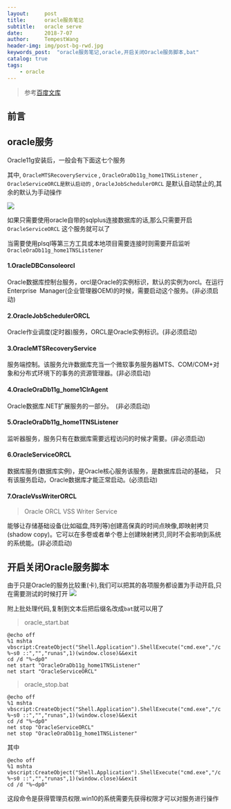 ```yaml
---
layout:     post
title:      oracle服务笔记
subtitle:   oracle serve
date:       2018-7-07
author:     TempestWang
header-img: img/post-bg-rwd.jpg
keywords_post:  "oracle服务笔记,oracle,开启关闭Oracle服务脚本,bat"
catalog: true
tags:
    - oracle
---
```

>参考[百度文库](https://wenku.baidu.com/view/5e07d4b076a20029bd642ded.html)

## 前言  

## oracle服务

Oracle11g安装后，一般会有下面这七个服务   

其中, `OracleMTSRecoveryService` , `OracleOraDb11g_home1TNSListener` , `OracleServiceORCL是默认启动的` , `OracleJobSchedulerORCL` 是默认自动禁止的,其余的默认为手动操作   

![](https://raw.githubusercontent.com/FeDemo/img_gitalk/master/2018-07-07-oracle-serve/1.png)

如果只需要使用oracle自带的sqlplus连接数据库的话,那么只需要开启 `OracleServiceORCL` 这个服务就可以了   

当需要使用plsql等第三方工具或本地项目需要连接时则需要开启监听 `OracleOraDb11g_home1TNSListener`
#### 1.OracleDBConsoleorcl

Oracle数据库控制台服务，orcl是Oracle的实例标识，默认的实例为orcl。在运行Enterprise Manager(企业管理器OEM)的时候，需要启动这个服务。(非必须启动)

#### 2.OracleJobSchedulerORCL

Oracle作业调度(定时器)服务，ORCL是Oracle实例标识。(非必须启动)

#### 3.OracleMTSRecoveryService

服务端控制。该服务允许数据库充当一个微软事务服务器MTS、COM/COM+对象和分布式环境下的事务的资源管理器。(非必须启动)

#### 4.OracleOraDb11g_home1ClrAgent

Oracle数据库.NET扩展服务的一部分。 (非必须启动)

#### 5.OracleOraDb11g_home1TNSListener

监听器服务，服务只有在数据库需要远程访问的时候才需要。(非必须启动)

#### 6.OracleServiceORCL

数据库服务(数据库实例)，是Oracle核心服务该服务，是数据库启动的基础， 只有该服务启动，Oracle数据库才能正常启动。(必须启动)

#### 7.OracleVssWriterORCL
>Oracle ORCL VSS Writer Service

能够让存储基础设备(比如磁盘,阵列等)创建高保真的时间点映像,即映射拷贝(shadow copy)。它可以在多卷或者单个卷上创建映射拷贝,同时不会影响到系统的系统能。(非必须启动)

## 开启关闭Oracle服务脚本

由于只是Oracle的服务比较重(卡),我们可以把其的各项服务都设置为手动开启,只在需要测试的时候打开
![](https://raw.githubusercontent.com/FeDemo/img_gitalk/master/2018-07-07-oracle-serve/2.png)  

附上批处理代码,复制到文本后把后缀名改成`bat`就可以用了

>oracle_start.bat

```
@echo off  
%1 mshta vbscript:CreateObject("Shell.Application").ShellExecute("cmd.exe","/c %~s0 ::","","runas",1)(window.close)&&exit  
cd /d "%~dp0"  
net start "OracleOraDb11g_home1TNSListener"
net start "OracleServiceORCL"
```

> oracle_stop.bat  

```
@echo off  
%1 mshta vbscript:CreateObject("Shell.Application").ShellExecute("cmd.exe","/c %~s0 ::","","runas",1)(window.close)&&exit  
cd /d "%~dp0"  
net stop "OracleServiceORCL"
net stop "OracleOraDb11g_home1TNSListener"
```

其中
```
@echo off  
%1 mshta vbscript:CreateObject("Shell.Application").ShellExecute("cmd.exe","/c %~s0 ::","","runas",1)(window.close)&&exit  
cd /d "%~dp0"  
```
这段命令是获得管理员权限.win10的系统需要先获得权限才可以对服务进行操作










<br>
